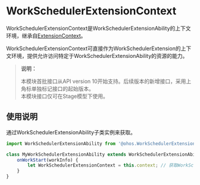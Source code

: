 # WorkSchedulerExtensionContext

WorkSchedulerExtensionContext是WorkSchedulerExtensionAbility的上下文环境，继承自[ExtensionContext](js-apis-inner-application-extensionContext.md)。

WorkSchedulerExtensionContext可直接作为WorkSchedulerExtension的上下文环境，提供允许访问特定于WorkSchedulerExtensionAbility的资源的能力。

> **说明：**
> 
> 本模块首批接口从API version 10开始支持。后续版本的新增接口，采用上角标单独标记接口的起始版本。  
> 本模块接口仅可在Stage模型下使用。

## 使用说明

通过WorkSchedulerExtensionAbility子类实例来获取。

```ts
import WorkSchedulerExtensionAbility from '@ohos.WorkSchedulerExtensionAbility';

class MyWorkSchedulerExtensionAbility extends WorkSchedulerExtensionAbility {
    onWorkStart(workInfo) {
        let WorkSchedulerExtensionContext = this.context; // 获取WorkSchedulerExtensionContext
    }
}
```

